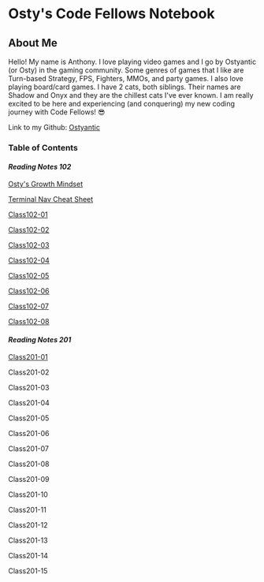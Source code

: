 # **Osty's Code Fellows Notebook**

## About Me

Hello! My name is Anthony. I love playing video games and I go by Ostyantic (or Osty) in the gaming community. Some genres of games that I like are Turn-based Strategy, FPS, Fighters, MMOs, and party games. I also love playing board/card games. I have 2 cats, both siblings. Their names are Shadow and Onyx and they are the chillest cats I've ever known.  I am really excited to be here and experiencing (and conquering) my new coding journey with Code Fellows! :sunglasses:

Link to my Github: [Ostyantic](https://github.com/Ostyantic)

### Table of Contents

#### ***Reading Notes 102***

[Osty's Growth Mindset](GrowthMindset.md)

[Terminal Nav Cheat Sheet](TerminalCheatSheet.md)

[Class102-01](Class102-01.md)

[Class102-02](Class102-02.md)

[Class102-03](Class102-03.md)

[Class102-04](Class102-04.md)

[Class102-05](Class102-05.md)

[Class102-06](Class102-06.md)

[Class102-07](Class102-07.md)

[Class102-08](Class102-08.md)

#### ***Reading Notes 201***

[Class201-01](Class201.01.md)

Class201-02

Class201-03

Class201-04

Class201-05

Class201-06

Class201-07

Class201-08

Class201-09

Class201-10

Class201-11

Class201-12

Class201-13

Class201-14

Class201-15
